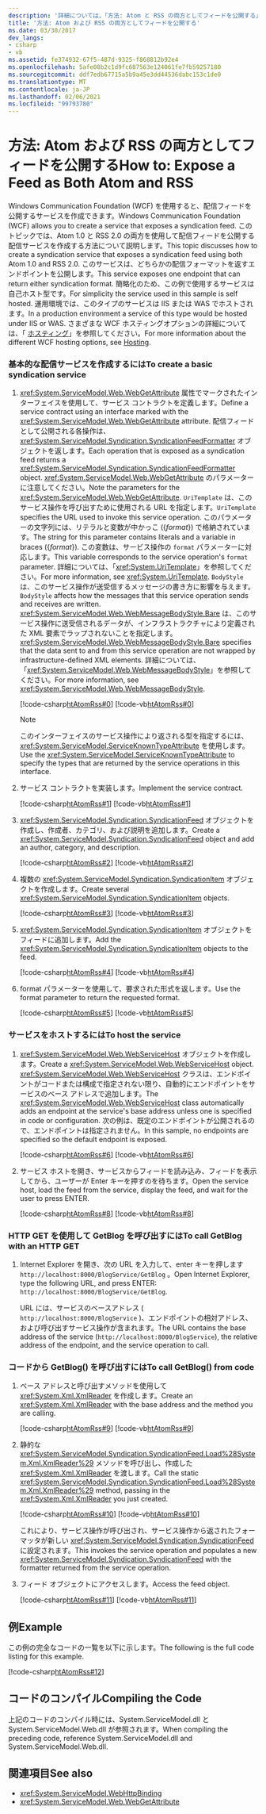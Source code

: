 ```yaml
---
description: '詳細については、「方法: Atom と RSS の両方としてフィードを公開する」を参照してください。'
title: '方法: Atom および RSS の両方としてフィードを公開する'
ms.date: 03/30/2017
dev_langs:
- csharp
- vb
ms.assetid: fe374932-67f5-487d-9325-f868812b92e4
ms.openlocfilehash: 5afe08b2c1d9fc687563e124061fe7fb59257180
ms.sourcegitcommit: ddf7edb67715a5b9a45e3dd44536dabc153c1de0
ms.translationtype: MT
ms.contentlocale: ja-JP
ms.lasthandoff: 02/06/2021
ms.locfileid: "99793780"
---
```

# <a name="how-to-expose-a-feed-as-both-atom-and-rss"></a><span data-ttu-id="65d0b-103">方法: Atom および RSS の両方としてフィードを公開する</span><span class="sxs-lookup"><span data-stu-id="65d0b-103">How to: Expose a Feed as Both Atom and RSS</span></span>

<span data-ttu-id="65d0b-104">Windows Communication Foundation (WCF) を使用すると、配信フィードを公開するサービスを作成できます。</span><span class="sxs-lookup"><span data-stu-id="65d0b-104">Windows Communication Foundation (WCF) allows you to create a service that exposes a syndication feed.</span></span> <span data-ttu-id="65d0b-105">このトピックでは、Atom 1.0 と RSS 2.0 の両方を使用して配信フィードを公開する配信サービスを作成する方法について説明します。</span><span class="sxs-lookup"><span data-stu-id="65d0b-105">This topic discusses how to create a syndication service that exposes a syndication feed using both Atom 1.0 and RSS 2.0.</span></span> <span data-ttu-id="65d0b-106">このサービスは、どちらかの配信フォーマットを返すエンドポイントを公開します。</span><span class="sxs-lookup"><span data-stu-id="65d0b-106">This service exposes one endpoint that can return either syndication format.</span></span> <span data-ttu-id="65d0b-107">簡略化のため、この例で使用するサービスは自己ホスト型です。</span><span class="sxs-lookup"><span data-stu-id="65d0b-107">For simplicity the service used in this sample is self hosted.</span></span> <span data-ttu-id="65d0b-108">運用環境では、このタイプのサービスは IIS または WAS でホストされます。</span><span class="sxs-lookup"><span data-stu-id="65d0b-108">In a production environment a service of this type would be hosted under IIS or WAS.</span></span> <span data-ttu-id="65d0b-109">さまざまな WCF ホスティングオプションの詳細については、「 [ホスティング](hosting.md)」を参照してください。</span><span class="sxs-lookup"><span data-stu-id="65d0b-109">For more information about the different WCF hosting options, see [Hosting](hosting.md).</span></span>  
  
### <a name="to-create-a-basic-syndication-service"></a><span data-ttu-id="65d0b-110">基本的な配信サービスを作成するには</span><span class="sxs-lookup"><span data-stu-id="65d0b-110">To create a basic syndication service</span></span>  
  
1. <span data-ttu-id="65d0b-111"><xref:System.ServiceModel.Web.WebGetAttribute> 属性でマークされたインターフェイスを使用して、サービス コントラクトを定義します。</span><span class="sxs-lookup"><span data-stu-id="65d0b-111">Define a service contract using an interface marked with the <xref:System.ServiceModel.Web.WebGetAttribute> attribute.</span></span> <span data-ttu-id="65d0b-112">配信フィードとして公開される各操作は、<xref:System.ServiceModel.Syndication.SyndicationFeedFormatter> オブジェクトを返します。</span><span class="sxs-lookup"><span data-stu-id="65d0b-112">Each operation that is exposed as a syndication feed returns a <xref:System.ServiceModel.Syndication.SyndicationFeedFormatter> object.</span></span> <span data-ttu-id="65d0b-113"><xref:System.ServiceModel.Web.WebGetAttribute> のパラメーターに注意してください。</span><span class="sxs-lookup"><span data-stu-id="65d0b-113">Note the parameters for the <xref:System.ServiceModel.Web.WebGetAttribute>.</span></span> <span data-ttu-id="65d0b-114">`UriTemplate` は、このサービス操作を呼び出すために使用される URL を指定します。</span><span class="sxs-lookup"><span data-stu-id="65d0b-114">`UriTemplate` specifies the URL used to invoke this service operation.</span></span> <span data-ttu-id="65d0b-115">このパラメーターの文字列には、リテラルと変数が中かっこ ({*format*}) で格納されています。</span><span class="sxs-lookup"><span data-stu-id="65d0b-115">The string for this parameter contains literals and a variable in braces ({*format*}).</span></span> <span data-ttu-id="65d0b-116">この変数は、サービス操作の `format` パラメーターに対応します。</span><span class="sxs-lookup"><span data-stu-id="65d0b-116">This variable corresponds to the service operation's `format` parameter.</span></span> <span data-ttu-id="65d0b-117">詳細については、「<xref:System.UriTemplate>」を参照してください。</span><span class="sxs-lookup"><span data-stu-id="65d0b-117">For more information, see <xref:System.UriTemplate>.</span></span> <span data-ttu-id="65d0b-118">`BodyStyle` は、このサービス操作が送受信するメッセージの書き方に影響を与えます。</span><span class="sxs-lookup"><span data-stu-id="65d0b-118">`BodyStyle` affects how the messages that this service operation sends and receives are written.</span></span> <span data-ttu-id="65d0b-119"><xref:System.ServiceModel.Web.WebMessageBodyStyle.Bare> は、このサービス操作に送受信されるデータが、インフラストラクチャにより定義された XML 要素でラップされないことを指定します。</span><span class="sxs-lookup"><span data-stu-id="65d0b-119"><xref:System.ServiceModel.Web.WebMessageBodyStyle.Bare> specifies that the data sent to and from this service operation are not wrapped by infrastructure-defined XML elements.</span></span> <span data-ttu-id="65d0b-120">詳細については、「<xref:System.ServiceModel.Web.WebMessageBodyStyle>」を参照してください。</span><span class="sxs-lookup"><span data-stu-id="65d0b-120">For more information, see <xref:System.ServiceModel.Web.WebMessageBodyStyle>.</span></span>  
  
     [!code-csharp[htAtomRss#0](../../../../samples/snippets/csharp/VS_Snippets_CFX/htatomrss/cs/program.cs#0)]
     [!code-vb[htAtomRss#0](../../../../samples/snippets/visualbasic/VS_Snippets_CFX/htatomrss/vb/program.vb#0)]  
  
    > [!NOTE]
    > <span data-ttu-id="65d0b-121">このインターフェイスのサービス操作により返される型を指定するには、<xref:System.ServiceModel.ServiceKnownTypeAttribute> を使用します。</span><span class="sxs-lookup"><span data-stu-id="65d0b-121">Use the <xref:System.ServiceModel.ServiceKnownTypeAttribute> to specify the types that are returned by the service operations in this interface.</span></span>  
  
2. <span data-ttu-id="65d0b-122">サービス コントラクトを実装します。</span><span class="sxs-lookup"><span data-stu-id="65d0b-122">Implement the service contract.</span></span>  
  
     [!code-csharp[htAtomRss#1](../../../../samples/snippets/csharp/VS_Snippets_CFX/htatomrss/cs/program.cs#1)]
     [!code-vb[htAtomRss#1](../../../../samples/snippets/visualbasic/VS_Snippets_CFX/htatomrss/vb/program.vb#1)]  
  
3. <span data-ttu-id="65d0b-123"><xref:System.ServiceModel.Syndication.SyndicationFeed> オブジェクトを作成し、作成者、カテゴリ、および説明を追加します。</span><span class="sxs-lookup"><span data-stu-id="65d0b-123">Create a <xref:System.ServiceModel.Syndication.SyndicationFeed> object and add an author, category, and description.</span></span>  
  
     [!code-csharp[htAtomRss#2](../../../../samples/snippets/csharp/VS_Snippets_CFX/htatomrss/cs/program.cs#2)]
     [!code-vb[htAtomRss#2](../../../../samples/snippets/visualbasic/VS_Snippets_CFX/htatomrss/vb/program.vb#2)]  
  
4. <span data-ttu-id="65d0b-124">複数の <xref:System.ServiceModel.Syndication.SyndicationItem> オブジェクトを作成します。</span><span class="sxs-lookup"><span data-stu-id="65d0b-124">Create several <xref:System.ServiceModel.Syndication.SyndicationItem> objects.</span></span>  
  
     [!code-csharp[htAtomRss#3](../../../../samples/snippets/csharp/VS_Snippets_CFX/htatomrss/cs/program.cs#3)]
     [!code-vb[htAtomRss#3](../../../../samples/snippets/visualbasic/VS_Snippets_CFX/htatomrss/vb/program.vb#3)]  
  
5. <span data-ttu-id="65d0b-125"><xref:System.ServiceModel.Syndication.SyndicationItem> オブジェクトをフィードに追加します。</span><span class="sxs-lookup"><span data-stu-id="65d0b-125">Add the <xref:System.ServiceModel.Syndication.SyndicationItem> objects to the feed.</span></span>  
  
     [!code-csharp[htAtomRss#4](../../../../samples/snippets/csharp/VS_Snippets_CFX/htatomrss/cs/program.cs#4)]
     [!code-vb[htAtomRss#4](../../../../samples/snippets/visualbasic/VS_Snippets_CFX/htatomrss/vb/program.vb#4)]  
  
6. <span data-ttu-id="65d0b-126">format パラメーターを使用して、要求された形式を返します。</span><span class="sxs-lookup"><span data-stu-id="65d0b-126">Use the format parameter to return the requested format.</span></span>  
  
     [!code-csharp[htAtomRss#5](../../../../samples/snippets/csharp/VS_Snippets_CFX/htatomrss/cs/program.cs#5)]
     [!code-vb[htAtomRss#5](../../../../samples/snippets/visualbasic/VS_Snippets_CFX/htatomrss/vb/program.vb#5)]  
  
### <a name="to-host-the-service"></a><span data-ttu-id="65d0b-127">サービスをホストするには</span><span class="sxs-lookup"><span data-stu-id="65d0b-127">To host the service</span></span>  
  
1. <span data-ttu-id="65d0b-128"><xref:System.ServiceModel.Web.WebServiceHost> オブジェクトを作成します。</span><span class="sxs-lookup"><span data-stu-id="65d0b-128">Create a <xref:System.ServiceModel.Web.WebServiceHost> object.</span></span> <span data-ttu-id="65d0b-129"><xref:System.ServiceModel.Web.WebServiceHost> クラスは、エンドポイントがコードまたは構成で指定されない限り、自動的にエンドポイントをサービスのベース アドレスで追加します。</span><span class="sxs-lookup"><span data-stu-id="65d0b-129">The <xref:System.ServiceModel.Web.WebServiceHost> class automatically adds an endpoint at the service's base address unless one is specified in code or configuration.</span></span> <span data-ttu-id="65d0b-130">次の例は、既定のエンドポイントが公開されるので、エンドポイントは指定されません。</span><span class="sxs-lookup"><span data-stu-id="65d0b-130">In this sample, no endpoints are specified so the default endpoint is exposed.</span></span>  
  
     [!code-csharp[htAtomRss#6](../../../../samples/snippets/csharp/VS_Snippets_CFX/htatomrss/cs/program.cs#6)]
     [!code-vb[htAtomRss#6](../../../../samples/snippets/visualbasic/VS_Snippets_CFX/htatomrss/vb/program.vb#6)]  
  
2. <span data-ttu-id="65d0b-131">サービス ホストを開き、サービスからフィードを読み込み、フィードを表示してから、ユーザーが Enter キーを押すのを待ちます。</span><span class="sxs-lookup"><span data-stu-id="65d0b-131">Open the service host, load the feed from the service, display the feed, and wait for the user to press ENTER.</span></span>  
  
     [!code-csharp[htAtomRss#8](../../../../samples/snippets/csharp/VS_Snippets_CFX/htatomrss/cs/program.cs#8)]
     [!code-vb[htAtomRss#8](../../../../samples/snippets/visualbasic/VS_Snippets_CFX/htatomrss/vb/program.vb#8)]  
  
### <a name="to-call-getblog-with-an-http-get"></a><span data-ttu-id="65d0b-132">HTTP GET を使用して GetBlog を呼び出すには</span><span class="sxs-lookup"><span data-stu-id="65d0b-132">To call GetBlog with an HTTP GET</span></span>  
  
1. <span data-ttu-id="65d0b-133">Internet Explorer を開き、次の URL を入力して、enter キーを押します `http://localhost:8000/BlogService/GetBlog` 。</span><span class="sxs-lookup"><span data-stu-id="65d0b-133">Open Internet Explorer, type the following URL, and press ENTER: `http://localhost:8000/BlogService/GetBlog`.</span></span>
  
     <span data-ttu-id="65d0b-134">URL には、サービスのベースアドレス ( `http://localhost:8000/BlogService` )、エンドポイントの相対アドレス、および呼び出すサービス操作が含まれます。</span><span class="sxs-lookup"><span data-stu-id="65d0b-134">The URL contains the base address of the service (`http://localhost:8000/BlogService`), the relative address of the endpoint, and the service operation to call.</span></span>  
  
### <a name="to-call-getblog-from-code"></a><span data-ttu-id="65d0b-135">コードから GetBlog() を呼び出すには</span><span class="sxs-lookup"><span data-stu-id="65d0b-135">To call GetBlog() from code</span></span>  
  
1. <span data-ttu-id="65d0b-136">ベース アドレスと呼び出すメソッドを使用して <xref:System.Xml.XmlReader> を作成します。</span><span class="sxs-lookup"><span data-stu-id="65d0b-136">Create an <xref:System.Xml.XmlReader> with the base address and the method you are calling.</span></span>  
  
     [!code-csharp[htAtomRss#9](../../../../samples/snippets/csharp/VS_Snippets_CFX/htatomrss/cs/snippets.cs#9)]
     [!code-vb[htAtomRss#9](../../../../samples/snippets/visualbasic/VS_Snippets_CFX/htatomrss/vb/snippets.vb#9)]  
  
2. <span data-ttu-id="65d0b-137">静的な <xref:System.ServiceModel.Syndication.SyndicationFeed.Load%28System.Xml.XmlReader%29> メソッドを呼び出し、作成した <xref:System.Xml.XmlReader> を渡します。</span><span class="sxs-lookup"><span data-stu-id="65d0b-137">Call the static <xref:System.ServiceModel.Syndication.SyndicationFeed.Load%28System.Xml.XmlReader%29> method, passing in the <xref:System.Xml.XmlReader> you just created.</span></span>  
  
     [!code-csharp[htAtomRss#10](../../../../samples/snippets/csharp/VS_Snippets_CFX/htatomrss/cs/snippets.cs#10)]
     [!code-vb[htAtomRss#10](../../../../samples/snippets/visualbasic/VS_Snippets_CFX/htatomrss/vb/snippets.vb#10)]  
  
     <span data-ttu-id="65d0b-138">これにより、サービス操作が呼び出され、サービス操作から返されたフォーマッタが新しい <xref:System.ServiceModel.Syndication.SyndicationFeed> に設定されます。</span><span class="sxs-lookup"><span data-stu-id="65d0b-138">This invokes the service operation and populates a new <xref:System.ServiceModel.Syndication.SyndicationFeed> with the formatter returned from the service operation.</span></span>  
  
3. <span data-ttu-id="65d0b-139">フィード オブジェクトにアクセスします。</span><span class="sxs-lookup"><span data-stu-id="65d0b-139">Access the feed object.</span></span>  
  
     [!code-csharp[htAtomRss#11](../../../../samples/snippets/csharp/VS_Snippets_CFX/htatomrss/cs/snippets.cs#11)]
     [!code-vb[htAtomRss#11](../../../../samples/snippets/visualbasic/VS_Snippets_CFX/htatomrss/vb/snippets.vb#11)]  
  
## <a name="example"></a><span data-ttu-id="65d0b-140">例</span><span class="sxs-lookup"><span data-stu-id="65d0b-140">Example</span></span>  

 <span data-ttu-id="65d0b-141">この例の完全なコードの一覧を以下に示します。</span><span class="sxs-lookup"><span data-stu-id="65d0b-141">The following is the full code listing for this example.</span></span>  
  
 [!code-csharp[htAtomRss#12](../../../../samples/snippets/csharp/VS_Snippets_CFX/htatomrss/cs/program.cs#12)]  
  
## <a name="compiling-the-code"></a><span data-ttu-id="65d0b-142">コードのコンパイル</span><span class="sxs-lookup"><span data-stu-id="65d0b-142">Compiling the Code</span></span>  

 <span data-ttu-id="65d0b-143">上記のコードのコンパイル時には、System.ServiceModel.dll と System.ServiceModel.Web.dll が参照されます。</span><span class="sxs-lookup"><span data-stu-id="65d0b-143">When compiling the preceding code, reference System.ServiceModel.dll and System.ServiceModel.Web.dll.</span></span>  
  
## <a name="see-also"></a><span data-ttu-id="65d0b-144">関連項目</span><span class="sxs-lookup"><span data-stu-id="65d0b-144">See also</span></span>

- <xref:System.ServiceModel.WebHttpBinding>
- <xref:System.ServiceModel.Web.WebGetAttribute>
